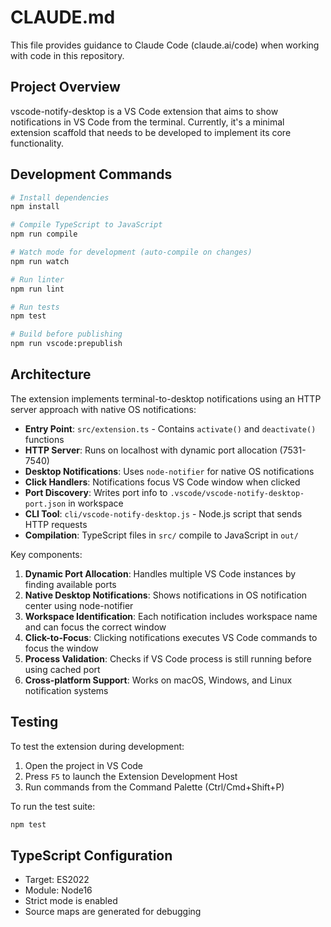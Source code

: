 # CLAUDE.md

This file provides guidance to Claude Code (claude.ai/code) when working with code in this repository.

## Project Overview

vscode-notify-desktop is a VS Code extension that aims to show notifications in VS Code from the terminal. Currently, it's a minimal extension scaffold that needs to be developed to implement its core functionality.

## Development Commands

```bash
# Install dependencies
npm install

# Compile TypeScript to JavaScript
npm run compile

# Watch mode for development (auto-compile on changes)
npm run watch

# Run linter
npm run lint

# Run tests
npm test

# Build before publishing
npm run vscode:prepublish
```

## Architecture

The extension implements terminal-to-desktop notifications using an HTTP server approach with native OS notifications:

- **Entry Point**: `src/extension.ts` - Contains `activate()` and `deactivate()` functions
- **HTTP Server**: Runs on localhost with dynamic port allocation (7531-7540)
- **Desktop Notifications**: Uses `node-notifier` for native OS notifications
- **Click Handlers**: Notifications focus VS Code window when clicked
- **Port Discovery**: Writes port info to `.vscode/vscode-notify-desktop-port.json` in workspace
- **CLI Tool**: `cli/vscode-notify-desktop.js` - Node.js script that sends HTTP requests
- **Compilation**: TypeScript files in `src/` compile to JavaScript in `out/`

Key components:
1. **Dynamic Port Allocation**: Handles multiple VS Code instances by finding available ports
2. **Native Desktop Notifications**: Shows notifications in OS notification center using node-notifier
3. **Workspace Identification**: Each notification includes workspace name and can focus the correct window
4. **Click-to-Focus**: Clicking notifications executes VS Code commands to focus the window
5. **Process Validation**: Checks if VS Code process is still running before using cached port
6. **Cross-platform Support**: Works on macOS, Windows, and Linux notification systems

## Testing

To test the extension during development:
1. Open the project in VS Code
2. Press `F5` to launch the Extension Development Host
3. Run commands from the Command Palette (Ctrl/Cmd+Shift+P)

To run the test suite:
```bash
npm test
```

## TypeScript Configuration

- Target: ES2022
- Module: Node16  
- Strict mode is enabled
- Source maps are generated for debugging